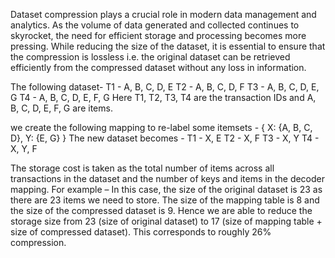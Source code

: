 Dataset compression plays a crucial role in modern data management and analytics. As the volume of data generated and collected continues to skyrocket, the need for efficient storage and processing becomes more pressing. While reducing the size of the dataset, it is essential to ensure that the compression is lossless i.e. the original dataset can be retrieved efficiently from the compressed dataset without any loss in information.

The following dataset- 
T1 - A, B, C, D, E
T2 - A, B, C, D, F
T3 - A, B, C, D, E, G
T4 - A, B, C, D, E, F, G
Here T1, T2, T3, T4 are the transaction IDs and A, B, C, D, E, F, G are items.

we create the following mapping to re-label some itemsets - 
{
	X: {A, B, C, D},
	Y: {E, G}
}
The new dataset becomes - 
T1 - X, E
 T2 - X, F 
T3 - X, Y 
T4 - X, Y, F

The storage cost is taken as the total number of items across all transactions in the dataset and the number of keys and items in the decoder mapping.
For example – In this case, the size of the original dataset is 23 as there are 23 items we need to store.
The size of the mapping table is 8 and the size of the compressed dataset is 9.
Hence we are able to reduce the storage size from 23 (size of original dataset) to 17 (size of mapping table + size of compressed dataset).
This corresponds to roughly 26% compression.

